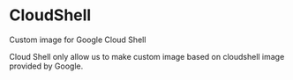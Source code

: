 # CloudShell
Custom image for Google Cloud Shell

Cloud Shell only allow us to make custom image based on cloudshell image provided by Google.

